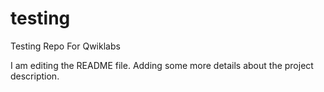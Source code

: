 # testing
Testing Repo For Qwiklabs

I am editing the README file. Adding some more details about the project description.
